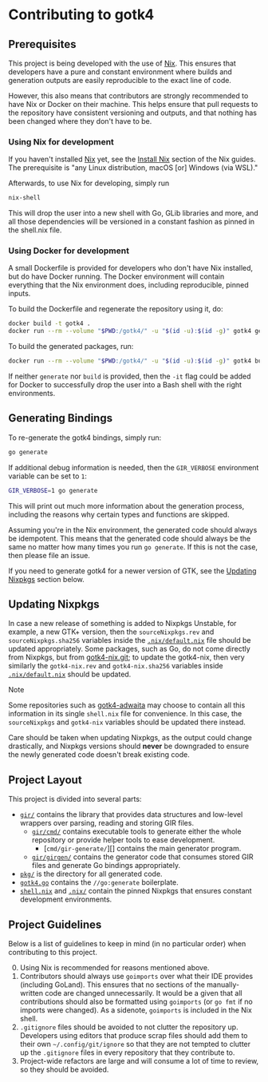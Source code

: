 # Contributing to gotk4

## Prerequisites

This project is being developed with the use of [Nix][nix]. This ensures that
developers have a pure and constant environment where builds and generation
outputs are easily reproducible to the exact line of code.

[nix]: https://nixos.org/guides/how-nix-works.html

However, this also means that contributors are strongly recommended to have Nix
or Docker on their machine. This helps ensure that pull requests to the
repository have consistent versioning and outputs, and that nothing has been
changed where they don't have to be.

### Using Nix for development

If you haven't installed [Nix][nix] yet, see the [Install Nix][install-nix]
section of the Nix guides. The prerequisite is "any Linux distribution, macOS
[or] Windows (via WSL)."

[install-nix]: https://nixos.org/guides/install-nix.html

Afterwards, to use Nix for developing, simply run

```sh
nix-shell
```

This will drop the user into a new shell with Go, GLib libraries and more, and
all those dependencies will be versioned in a constant fashion as pinned in the
shell.nix file.

### Using Docker for development

A small Dockerfile is provided for developers who don't have Nix installed, but
do have Docker running. The Docker environment will contain everything that the
Nix environment does, including reproducible, pinned inputs.

To build the Dockerfile and regenerate the repository using it, do:

```sh
docker build -t gotk4 .
docker run --rm --volume "$PWD:/gotk4/" -u "$(id -u):$(id -g)" gotk4 generate
```

To build the generated packages, run:

```sh
docker run --rm --volume "$PWD:/gotk4/" -u "$(id -u):$(id -g)" gotk4 build
```

If neither `generate` nor `build` is provided, then the `-it` flag could be
added for Docker to successfully drop the user into a Bash shell with the right
environments.

## Generating Bindings

To re-generate the gotk4 bindings, simply run:

```sh
go generate
```

If additional debug information is needed, then the `GIR_VERBOSE` environment
variable can be set to `1`:

```sh
GIR_VERBOSE=1 go generate
```

This will print out much more information about the generation process,
including the reasons why certain types and functions are skipped.

Assuming you're in the Nix environment, the generated code should always be
idempotent. This means that the generated code should always be the same
no matter how many times you run `go generate`. If this is not the case, then
please file an issue.

If you need to generate gotk4 for a newer version of GTK, see the [Updating
Nixpkgs](#updating-nixpkgs) section below.

## Updating Nixpkgs

In case a new release of something is added to Nixpkgs Unstable, for example, a
new GTK+ version, then the `sourceNixpkgs.rev` and `sourceNixpkgs.sha256`
variables inside the [`.nix/default.nix`][] file should be updated
appropriately.  Some packages, such as Go, do not come directly from Nixpkgs,
but from [gotk4-nix.git][]; to update the gotk4-nix, then very similarly the
`gotk4-nix.rev` and `gotk4-nix.sha256` variables inside [`.nix/default.nix`][]
should be updated.

> [!NOTE]
> Some repositories such as [gotk4-adwaita][gotk4-adwaita] may choose to
> contain all this information in its single `shell.nix` file for convenience.
> In this case, the `sourceNixpkgs` and `gotk4-nix` variables should be updated
> there instead.

[`.nix/default.nix`]: ./.nix/default.nix
[gotk4-nix.git]: https://github.com/diamondburned/gotk4-nix
[gotk4-adwaita]: https://github.com/diamondburned/gotk4-adwaita

Care should be taken when updating Nixpkgs, as the output could change
drastically, and Nixpkgs versions should **never** be downgraded to ensure the
newly generated code doesn't break existing code.

## Project Layout

This project is divided into several parts:

- [`gir/`][] contains the library that provides data structures and low-level
  wrappers over parsing, reading and storing GIR files.
    - [`gir/cmd/`][] contains executable tools to generate either the whole
      repository or provide helper tools to ease development.
      - [`cmd/gir-generate/`][] contains the main generator program.
    - [`gir/girgen/`][] contains the generator code that consumes stored GIR
      files and generate Go bindings appropriately.
- [`pkg/`][] is the directory for all generated code.
- [`gotk4.go`][] contains the `//go:generate` boilerplate.
- [`shell.nix`][] and [`.nix/`][] contain the pinned Nixpkgs that ensures
  constant development environments.


[`gir/`]:                  ./gir/
[`gir/cmd/`]:              ./gir/cmd/
[`gir/cmd/gir-generate/`]: ./gir/cmd/gir-generate/
[`gir/girgen/`]:           ./gir/girgen/
[`pkg/`]:                  ./pkg/
[`gotk4.go`]:              ./gotk4.go
[`shell.nix`]:             ./shell.nix
[`.nix/`]:                 ./.nix/

## Project Guidelines

Below is a list of guidelines to keep in mind (in no particular order) when
contributing to this project.

0. Using Nix is recommended for reasons mentioned above.
1. Contributors should always use `goimports` over what their IDE provides
   (including GoLand). This ensures that no sections of the manually-written
   code are changed unnecessarily. It would be a given that all contributions
   should also be formatted using `goimports` (or `go fmt` if no imports were
   changed). As a sidenote, `goimports` is included in the Nix shell.
2. `.gitignore` files should be avoided to not clutter the repository
   up.  Developers using editors that produce scrap files should add
   them to their own `~/.config/git/ignore` so that they are not
   tempted to clutter up the `.gitignore` files in every repository
   that they contribute to.
3. Project-wide refactors are large and will consume a lot of time to review, so
   they should be avoided.
